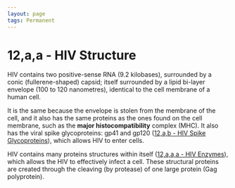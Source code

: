 ```yaml
---
layout: page
tags: Permanent 
---
```


# 12,a,a - HIV Structure

HIV contains two positive-sense RNA (9.2 kilobases), surrounded by a conic (fullerene-shaped) capsid; itself surrounded by a lipid bi-layer envelope (100 to 120 nanometres), identical to the cell membrane of a human cell.

It is the same because the envelope is stolen from the membrane of the cell, and it also has the same proteins as the ones found on the cell membrane, such as the **major histocompatibility** complex (MHC). It also has the viral spike glycoproteins: gp41 and gp120 ([12,a,b - HIV Spike Glycoproteins](12,a,b%20-%20HIV%20Spike%20Glycoproteins.md)), which allows HIV to enter cells.

HIV contains many proteins structures within itself ([12,a,a,a - HIV Enzymes](12,a,a,a%20-%20HIV%20Enzymes.md)), which allows the HIV to effectively infect a cell. These structural proteins are created through the cleaving (by protease) of one large protein (Gag polyprotein).